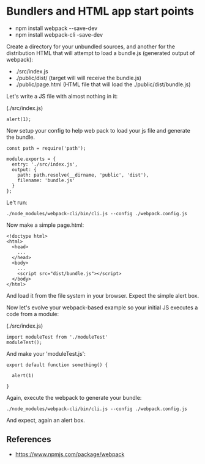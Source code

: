 # Bundlers and HTML app start points

* npm install webpack --save-dev
* npm install webpack-cli -save-dev

Create a directory for your unbundled sources, and another for the distribution HTML that will attempt to load a bundle.js (generated output of webpack):

* ./src/index.js
* ./public/dist/ (target will will receive the bundle.js)
* ./public/page.html (HTML file that will load the ./public/dist/bundle.js)

Let's write a JS file with almost nothing in it:

(./src/index.js)
```
alert(1);
```

Now setup your config to help web pack to load your js file and generate the bundle.

```
const path = require('path');

module.exports = {
  entry: './src/index.js',
  output: {
    path: path.resolve(__dirname, 'public', 'dist'),
    filename: 'bundle.js'
  }
};
```

Le't run:

```
./node_modules/webpack-cli/bin/cli.js --config ./webpack.config.js
```

Now make a simple page.html:

```
<!doctype html>
<html>
  <head>
    ...
  </head>
  <body>
    ...
    <script src="dist/bundle.js"></script>
  </body>
</html>
```

And load it from the file system in your browser. Expect the simple alert box.

Now let's evolve your webpack-based example so your initial JS executes a code from a module:

(./src/index.js)
```
import moduleTest from './moduleTest'
moduleTest();
```

And make your 'moduleTest.js':

```
export default function something() {

  alert(1)

}
```

Again, execute the webpack to generate your bundle:

```
./node_modules/webpack-cli/bin/cli.js --config ./webpack.config.js
```

And expect, again an alert box. 


## References

* https://www.npmjs.com/package/webpack
